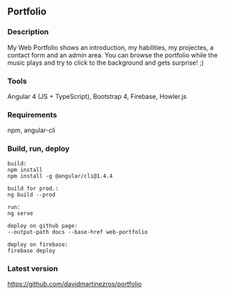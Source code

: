 ## Portfolio

### Description
My Web Portfolio shows an introduction, my habilities, my projectes, a contact form and an admin area. You can browse the portfolio while the music plays and try to click to the background and gets surprise! ;)

### Tools
Angular 4 (JS + TypeScript), Bootstrap 4, Firebase, Howler.js

### Requirements
npm, angular-cli

### Build, run, deploy
```
build:
npm install
npm install -g @angular/cli@1.4.4

build for prod.:
ng build --prod

run:
ng serve

deploy on github page: 
--output-path docs --base-href web-portfolio

deploy on firebase: 
firebase deploy
```

### Latest version
https://github.com/davidmartinezros/portfolio
